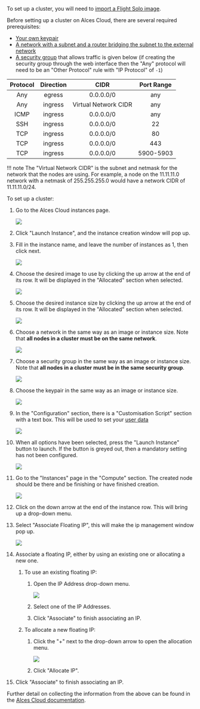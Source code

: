 
To set up a cluster, you will need to [import a Flight Solo image](../get-solo/index.md).

Before setting up a cluster on Alces Cloud, there are several required prerequisites:

- [Your own keypair](https://alces-cloud-docs.alces-flight.com/starter/key/)
- [A network with a subnet and a router bridging the subnet to the external network](https://alces-cloud-docs.alces-flight.com/networking/networks/)
- [A security group](https://alces-cloud-docs.alces-flight.com/networking/secgroups/) that allows traffic is given below (if creating the security group through the web interface then the "Any" protocol will need to be an "Other Protocol" rule with "IP Protocol" of `-1`)

| Protocol   |      Direction      |  CIDR | Port Range |
|:----------:|:-------------:|:------:|:------:|
| Any | egress | 0.0.0.0/0  | any |
| Any | ingress  |   Virtual Network CIDR | any|
| ICMP | ingress |  0.0.0.0/0 | any |
| SSH | ingress |  0.0.0.0/0 | 22 |
| TCP | ingress |  0.0.0.0/0 | 80 |
| TCP | ingress |  0.0.0.0/0 | 443 |
| TCP | ingress |  0.0.0.0/0 | 5900-5903 |

!!! note
    The "Virtual Network CIDR" is the subnet and netmask for the network that the nodes are using. For example, a node on the 11.11.11.0 network with a netmask of 255.255.255.0 would have a network CIDR of 11.11.11.0/24.

To set up a cluster:

1. Go to the Alces Cloud instances page.

    ![](img/alces-cloud_instances.png)

1. Click "Launch Instance", and the instance creation window will pop up.

1. Fill in the instance name, and leave the number of instances as 1, then click next.

    ![](img/alces-cloud_instance_details.png)

1. Choose the desired image to use by clicking the up arrow at the end of its row. It will be displayed in the "Allocated" section when selected.

    ![](img/alces-cloud_instance_source.png)

1. Choose the desired instance size by clicking the up arrow at the end of its row. It will be displayed in the "Allocated" section when selected.

    ![](img/alces-cloud_instance_flavours.png)

1. Choose a network in the same way as an image or instance size. Note that **all nodes in a cluster must be on the same network**.

    ![](img/alces-cloud_instance_network.png)

1. Choose a security group in the same way as an image or instance size. Note that **all nodes in a cluster must be in the same security group**.

    ![](img/alces-cloud_instance_security.png)

1. Choose the keypair in the same way as an image or instance size.

    ![](img/alces-cloud_instance_keypair.png)

1. In the "Configuration" section, there is a "Customisation Script" section with a text box. This will be used to set your [user data](../understand-solo/user-data.md)

    ![](img/alces-cloud_instance_configuration.png)

1. When all options have been selected, press the "Launch Instance" button to launch. If the button is greyed out, then a mandatory setting has not been configured.

    ![](img/alces-cloud_instance_ready.png)

1. Go to the "Instances" page in the "Compute" section. The created node should be there and be finishing or have finished creation.

    ![](img/alces-cloud_associate_ip.png)


1. Click on the down arrow at the end of the instance row. This will bring up a drop-down menu.

1. Select "Associate Floating IP", this will make the ip management window pop up.

    ![](img/alces-cloud_manage_ips.png)

1. Associate a floating IP, either by using an existing one or allocating a new one.

    1. To use an existing floating IP:

        1. Open the IP Address drop-down menu.

            ![](img/alces-cloud_manage_ips_dropdown.png)

        1. Select one of the IP Addresses.

        1. Click "Associate" to finish associating an IP.

    1. To allocate a new floating IP:

        1. Click the "+" next to the drop-down arrow to open the allocation menu.

            ![](img/alces-cloud_manage_ips_new.png)

        1. Click "Allocate IP".

1. Click "Associate" to finish associating an IP.

Further detail on collecting the information from the above can be found in the [Alces Cloud documentation](https://alces-cloud-docs.alces-flight.com/starter/instance/).
